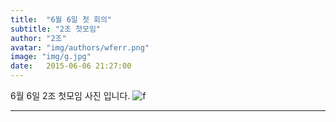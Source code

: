 ```yaml
---
title:  "6월 6일 첫 회의"
subtitle: "2조 첫모임"
author: "2조"
avatar: "img/authors/wferr.png"
image: "img/g.jpg"
date:   2015-06-06 21:27:00
---
```

6월 6일 2조 첫모임 사진 입니다.
![f](C:\Users\KIM\Documents\parkhyobin.github.com\img)

-----
